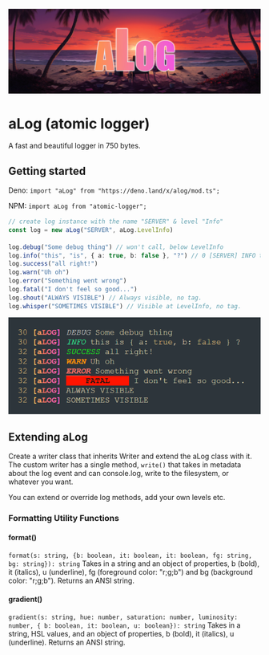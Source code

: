 ![a library with atoms](/.github/header.jpg)

# aLog (atomic logger)

A fast and beautiful logger in 750 bytes.

## Getting started
Deno: `import "aLog" from "https://deno.land/x/alog/mod.ts";`

NPM: `import aLog from "atomic-logger";`
```ts
// create log instance with the name "SERVER" & level "Info"
const log = new aLog("SERVER", aLog.LevelInfo)

log.debug("Some debug thing") // won't call, below LevelInfo
log.info("this", "is", { a: true, b: false }, "?") // 0 [SERVER] INFO this is { a: true, b: false } ?
log.success("all right!")
log.warn("Uh oh")
log.error("Something went wrong")
log.fatal("I don't feel so good...")
log.shout("ALWAYS VISIBLE") // Always visible, no tag.
log.whisper("SOMETIMES VISIBLE") // Visible at LevelInfo, no tag.
```
![example logs](/.github/logs.PNG)
## Extending aLog

Create a writer class that inherits Writer and extend the aLog class with it. The custom writer has a single method, `write()` that takes in metadata about the log event and can console.log, write to the filesystem, or whatever you want.

You can extend or override log methods, add your own levels etc.

### Formatting Utility Functions

#### format()
`format(s: string, {b: boolean, it: boolean, it: boolean, fg: string, bg: string}): string`
Takes in a string and an object of properties, b (bold), it (italics), u (underline), fg (foreground color: "r;g;b") and bg (background color: "r;g;b"). Returns an ANSI string.

#### gradient()
`gradient(s: string, hue: number, saturation: number, luminosity: number, { b: boolean, it: boolean, u: boolean}): string`
Takes in a string, HSL values,  and an object of properties, b (bold), it (italics), u (underline). Returns an ANSI string.